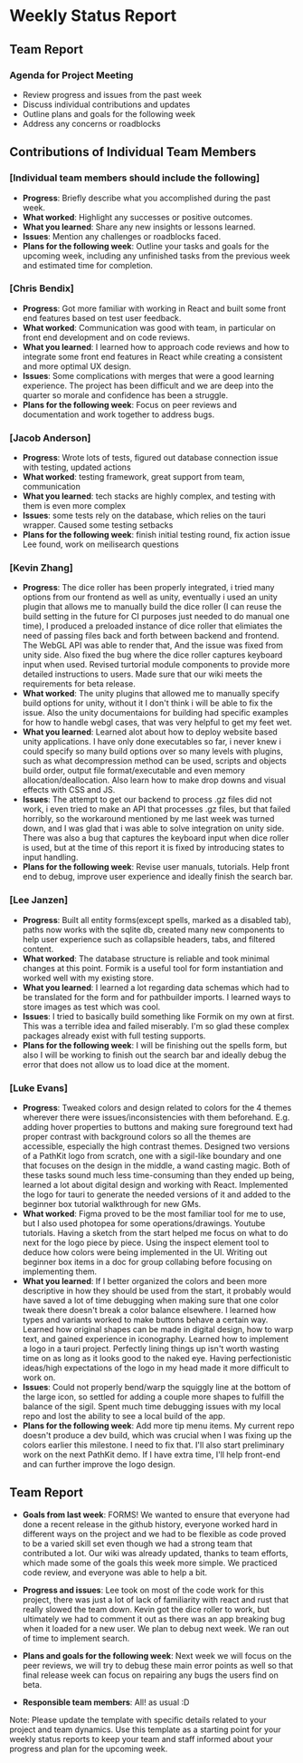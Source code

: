 # Weekly Status Report

## Team Report

### Agenda for Project Meeting

- Review progress and issues from the past week
- Discuss individual contributions and updates
- Outline plans and goals for the following week
- Address any concerns or roadblocks

## Contributions of Individual Team Members

### [Individual team members should include the following]

- **Progress**: Briefly describe what you accomplished during the past week.
- **What worked**: Highlight any successes or positive outcomes.
- **What you learned**: Share any new insights or lessons learned.
- **Issues**: Mention any challenges or roadblocks faced.
- **Plans for the following week**: Outline your tasks and goals for the upcoming week, including any unfinished tasks from the previous week and estimated time for completion.

### [Chris Bendix]

- **Progress**: Got more familiar with working in React and built some front end features based on test user feedback.
- **What worked**: Communication was good with team, in particular on front end development and on code reviews.
- **What you learned**: I learned how to approach code reviews and how to integrate some front end features in React while creating a consistent and more optimal UX design. 
- **Issues**: Some complications with merges that were a good learning experience. The project has been difficult and we are deep into the quarter so morale and confidence has been a struggle. 
- **Plans for the following week**: Focus on peer reviews and documentation and work together to address bugs. 

### [Jacob Anderson]

- **Progress**: Wrote lots of tests, figured out database connection issue with testing, updated actions
- **What worked**: testing framework, great support from team, communication
- **What you learned**: tech stacks are highly complex, and testing with them is even more complex
- **Issues**: some tests rely on the database, which relies on the tauri wrapper. Caused some testing setbacks
- **Plans for the following week**: finish initial testing round, fix action issue Lee found, work on meilisearch questions

### [Kevin Zhang]

- **Progress**: The dice roller has been properly integrated, i tried many options from our frontend as well as unity, eventually i used an unity plugin that allows me to manually build the dice roller (I can reuse the build setting in the future for CI purposes just needed to do manual one time), I produced a preloaded instance of dice roller that elimiates the need of passing files back and forth between backend and frontend. The WebGL API was able to render that, And the issue was fixed from unity side. Also fixed the bug where the dice roller captures keyboard input when used. Revised turtorial module components to provide more detailed instructions to users. Made sure that our wiki meets the requirements for beta release.
- **What worked**: The unity plugins that allowed me to manually specify build options for unity, without it I don't think i will be able to fix the issue. Also the unity documentaions for building had specific examples for how to handle webgl cases, that was very helpful to get my feet wet.
- **What you learned**: Learned alot about how to deploy website based unity applications. I have only done executables so far, i never knew i could specify so many build options over so many levels with plugins, such as what decompression method can be used, scripts and objects build order, output file format/executable and even memory allocation/deallocation. Also learn how to make drop downs and visual effects with CSS and JS.
- **Issues**: The attempt to get our backend to process .gz files did not work, i even tried to make an API that processes .gz files, but that failed horribly, so the workaround mentioned by me last week was turned down, and I was glad that i was able to solve integration on unity side. There was also a bug that captures the keyboard input when dice roller is used, but at the time of this report it is fixed by introducing states to input handling. 
- **Plans for the following week**: Revise user manuals, tutorials. Help front end to debug, improve user experience and ideally finish the search bar.

### [Lee Janzen]

- **Progress**: Built all entity forms(except spells, marked as a disabled tab), paths now works with the sqlite db, created many new components to help user experience such as collapsible headers, tabs, and filtered content.
- **What worked**: The database structure is reliable and took minimal changes at this point. Formik is a useful tool for form instantiation and worked well with my existing store.
- **What you learned**: I learned a lot regarding data schemas which had to be translated for the form and for pathbuilder imports. I learned ways to store images as test which was cool.
- **Issues**: I tried to basically build something like Formik on my own at first. This was a terrible idea and failed miserably. I'm so glad these complex packages already exist with full testing supports.
- **Plans for the following week**: I will be finishing out the spells form, but also I will be working to finish out the search bar and ideally debug the error that does not allow us to load dice at the moment.

### [Luke Evans]

- **Progress**: Tweaked colors and design related to colors for the 4 themes wherever there were issues/inconsistencies with them beforehand. E.g. adding hover properties to buttons and making sure foreground text had proper contrast with background colors so all the themes are accessible, especially the high contrast themes. Designed two versions of a PathKit logo from scratch, one with a sigil-like boundary and one that focuses on the design in the middle, a wand casting magic. Both of these tasks sound much less time-consuming than they ended up being, learned a lot about digital design and working with React. Implemented the logo for tauri to generate the needed versions of it and added to the beginner box tutorial walkthrough for new GMs.
- **What worked**: Figma proved to be the most familiar tool for me to use, but I also used photopea for some operations/drawings. Youtube tutorials. Having a sketch from the start helped me focus on what to do next for the logo piece by piece. Using the inspect element tool to deduce how colors were being implemented in the UI. Writing out beginner box items in a doc for group collabing before focusing on implementing them.
- **What you learned**: If I better organized the colors and been more descriptive in how they should be used from the start, it probably would have saved a lot of time debugging when making sure that one color tweak there doesn't break a color balance elsewhere. I learned how types and variants worked to make buttons behave a certain way. Learned how original shapes can be made in digital design, how to warp text, and gained experience in iconography. Learned how to implement a logo in a tauri project. Perfectly lining things up isn't worth wasting time on as long as it looks good to the naked eye. Having perfectionistic ideas/high expectations of the logo in my head made it more difficult to work on.
- **Issues**: Could not properly bend/warp the squiggly line at the bottom of the large icon, so settled for adding a couple more shapes to fulfill the balance of the sigil. Spent much time debugging issues with my local repo and lost the ability to see a local build of the app.
- **Plans for the following week**: Add more tip menu items. My current repo doesn't produce a dev build, which was crucial when I was fixing up the colors earlier this milestone. I need to fix that. I'll also start preliminary work on the next PathKit demo. If I have extra time, I'll help front-end and can further improve the logo design.

## Team Report

- **Goals from last week**: FORMS! We wanted to ensure that everyone had done a recent release in the github history, everyone worked hard in different ways on the project and we had to be flexible as code proved to be a varied skill set even though we had a strong team that contributed a lot. Our wiki was already updated, thanks to team efforts, which made some of the goals this week more simple. We practiced code review, and everyone was able to help a bit.

- **Progress and issues**: Lee took on most of the code work for this project, there was just a lot of lack of familiarity with react and rust that really slowed the team down. Kevin got the dice roller to work, but ultimately we had to comment it out as there was an app breaking bug when it loaded for a new user. We plan to debug next week. We ran out of time to implement search.

- **Plans and goals for the following week**: Next week we will focus on the peer reviews, we will try to debug these main error points as well so that final release week can focus on repairing any bugs the users find on beta.

- **Responsible team members**: All! as usual :D

Note: Please update the template with specific details related to your project and team dynamics. Use this template as a starting point for your weekly status reports to keep your team and staff informed about your progress and plan for the upcoming week.
